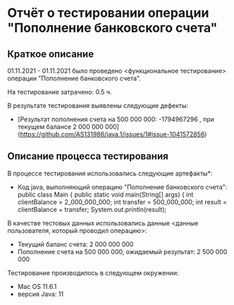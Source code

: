 # Отчёт о тестировании операции "Пополнение банковского счета"

## Краткое описание

01.11.2021 - 01.11.2021 было проведено <функциональное тестирование> операции "Пополнение банковского счета".

На тестирование затрачено: 0.5 ч.

В результате тестирования выявлены следующие дефекты:
* [Результат пополнения счета на 500 000 000: -1794967296 , при текущем балансе 2 000 000 000] (https://github.com/AS131986/java.1/issues/1#issue-1041572856)

## Описание процесса тестирования

В процессе тестирования использовались следующие артефакты*:
* Код java, выполняющий операцию "Пополнение банковского счета":
public class Main {
    public static void main(String[] args) {
        int clientBalance = 2_000_000_000;
        int transfer = 500_000_000;
        int result = clientBalance + transfer;
        System.out.println(result);

В качестве тестовых данных использовались данные <данные пользователя, который проводил операцию>:
* Текущий баланс счета: 2 000 000 000
* Пополнение счета на 500 000 000, ожидаемый результат: 2 500 000 000


Тестирование производилось в следующем окружении:
* Mac OS 11.6.1
* версия Java: 11
